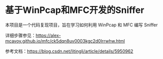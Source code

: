 # 基于WinPcap和MFC开发的Sniffer

本项目是一个代码复现项目，旨在学习如何利用 WinPcap 和 MFC 编写 Sniffer

详细步骤参见：https://alex-mcavoy.github.io/mfc/ck5dqn8uv0003kgc2d0lrrwhw.html

参考文档：https://blog.csdn.net/litingli/article/details/5950962
